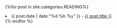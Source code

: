 {%for post in site.categories.READING%}
		<li><time>{{ post.date | date:"%d %b %y" }} - </time>
		<a href="{{ post.url | prepend: site.baseurl | replace: '//', '/' }}">
        {{ post.title }}</a>
		</li>
{% endfor %}